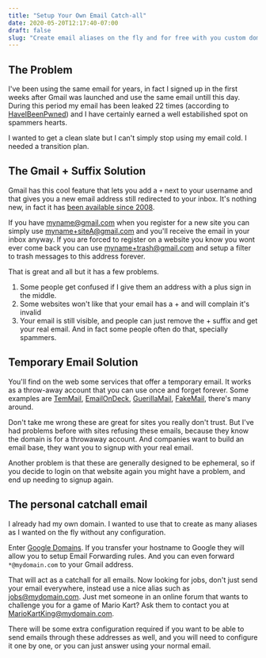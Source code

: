 ```yaml
---
title: "Setup Your Own Email Catch-all"
date: 2020-05-20T12:17:40-07:00
draft: false
slug: "Create email aliases on the fly and for free with you custom domain" 
---
```


## The Problem

I've been using the same email for years, in fact I signed up in the first weeks after Gmail was launched and use the same email untill this day. During this period my email has been leaked 22 times (according to [HaveIBeenPwned](https://haveibeenpwned.com/)) and I have certainly earned a well estabilished spot on spammers hearts.

I wanted to get a clean slate but I can't simply stop using my email cold. I needed a transition plan. 

## The Gmail + Suffix Solution

Gmail has this cool feature that lets you add a `+` next to your username and that gives you a new email address still redirected to your inbox. It's nothing new, in fact it has [been available since 2008](https://gmail.googleblog.com/2008/03/2-hidden-ways-to-get-more-from-your.html). 

If you have myname@gmail.com when you register for a new site you can simply use myname+siteA@gmail.com and you'll receive the email in your inbox anyway. If you are forced to register on a website you know you wont ever come back you can use myname+trash@gmail.com and setup a filter to trash messages to this address forever. 

That is great and all but it has a few problems.

1. Some people get confused if I give them an address with a plus sign in the middle.
2. Some websites won't like that your email has a + and will complain it's invalid
3. Your email is still visible, and people can just remove the + suffix and get your real email. And in fact some people often do that, specially spammers.

## Temporary Email Solution

You'll find on the web some services that offer a temporary email. It works as a throw-away account that you can use once and forget forever. Some examples are [TemMail](https://temp-mail.org/en/), [EmailOnDeck](https://www.emailondeck.com/), [GuerillaMail](https://www.guerrillamail.com/), [FakeMail](https://www.fakemail.net/), there's many around.

Don't take me wrong these are great for sites you really don't trust. But I've had problems before with sites refusing these emails, because they know the domain is for a throwaway account. And companies want to build an email base, they want you to signup with your real email. 

Another problem is that these are generally designed to be ephemeral, so if you decide to login on that website again you might have a problem, and end up needing to signup again. 

## The personal catchall email

I already had my own domain. I wanted to use that to create as many aliases as I wanted on the fly without any configuration. 

Enter [Google Domains](https://domains.google.com/). If you transfer your hostname to Google they will allow you to setup Email Forwarding rules. And you can even forward `*@mydomain.com` to your Gmail address. 

That will act as a catchall for all emails. Now looking for jobs, don't just send your email everywhere, instead use a nice alias such as jobs@mydomain.com. Just met someone in an online forum that wants to challenge you for a game of Mario Kart? Ask them to contact you at MarioKartKing@mydomain.com.

There will be some extra configuration required if you want to be able to send emails through these addresses as well, and you will need to configure it one by one, or you can just answer using your normal email.